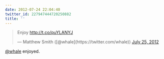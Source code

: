 ```yaml
---
date: 2012-07-24 22:04:40
twitter_id: 227947444720250882
title: ''
---
```


<blockquote class="twitter-tweet"><p lang="en" dir="ltr">Enjoy <a href="http://t.co/puYLANYJ">http://t.co/puYLANYJ</a></p>&mdash; Matthew Smith ([@whale](https://twitter.com/whale)) <a href="https://twitter.com/whale/status/227945458767626242?ref_src=twsrc%5Etfw">July 25, 2012</a></blockquote>
<script async src="https://platform.twitter.com/widgets.js" charset="utf-8"></script>

[@whale](https://twitter.com/whale) enjoyed.
